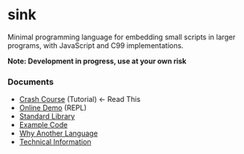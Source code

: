
sink
====

Minimal programming language for embedding small scripts in larger programs, with JavaScript and C99
implementations.

**Note: Development in progress, use at your own risk**

### Documents

* [Crash Course](https://github.com/voidqk/sink/blob/master/docs/crash-course.md) (Tutorial)
  &larr; Read This
* [Online Demo](https://rawgit.com/voidqk/sink/master/dist/repl.html) (REPL)
* [Standard Library](https://github.com/voidqk/sink/blob/master/docs/lib.md)
* [Example Code](https://github.com/voidqk/sink/blob/master/tests/0.sanity/sanity.sink)
* [Why Another Language](https://github.com/voidqk/sink/blob/master/docs/why.md)
* [Technical Information](https://github.com/voidqk/sink/blob/master/docs/tech-info.md)
